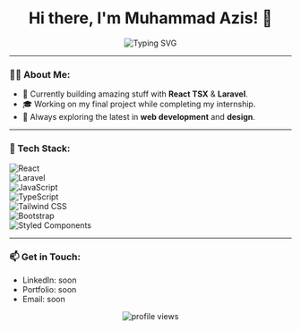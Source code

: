 <h1 align="center">Hi there, I'm Muhammad Azis! 👋</h1>

<p align="center">
  <img src="https://readme-typing-svg.herokuapp.com?font=Fira+Code&size=22&pause=1000&color=blue&center=true&width=900&lines=Aspiring+Full-Stack+Developer;Passionate+About+Web+Development;Enthusiastic+to+Learn+and+Build;Focused+on+Creating+Impactful+Solutions" alt="Typing SVG" />
</p>


---

### 👨‍💻 About Me:
- 💼 Currently building amazing stuff with **React TSX** & **Laravel**.
- 🎓 Working on my final project while completing my internship.
- 🚀 Always exploring the latest in **web development** and **design**.

---

### 🔧 Tech Stack:
![React](https://img.shields.io/badge/-React-blue?style=flat-square&logo=react&logoColor=white)  
![Laravel](https://img.shields.io/badge/-Laravel-red?style=flat-square&logo=laravel&logoColor=white)  
![JavaScript](https://img.shields.io/badge/-JavaScript-yellow?style=flat-square&logo=javascript&logoColor=white)  
![TypeScript](https://img.shields.io/badge/-TypeScript-blue?style=flat-square&logo=typescript&logoColor=white)  
![Tailwind CSS](https://img.shields.io/badge/-TailwindCSS-teal?style=flat-square&logo=tailwind-css&logoColor=white)  
![Bootstrap](https://img.shields.io/badge/-Bootstrap-purple?style=flat-square&logo=bootstrap&logoColor=white)  
![Styled Components](https://img.shields.io/badge/-Styled%20Components-DB7093?style=flat-square&logo=styled-components&logoColor=white)  

---

### 📫 Get in Touch:
- LinkedIn: soon
- Portfolio: soon
- Email: soon

<p align="center">
  <img src="https://komarev.com/ghpvc/?username=YourGitHubUsername&label=Profile%20views&color=0e75b6&style=flat" alt="profile views" />
</p>
